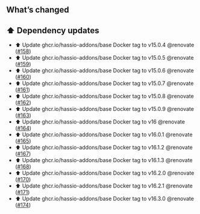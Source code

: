 ## What’s changed

## ⬆️ Dependency updates

- ⬆️ Update ghcr.io/hassio-addons/base Docker tag to v15.0.4 @renovate ([#158](https://github.com/hassio-addons/addon-chrony/pull/158))
- ⬆️ Update ghcr.io/hassio-addons/base Docker tag to v15.0.5 @renovate ([#159](https://github.com/hassio-addons/addon-chrony/pull/159))
- ⬆️ Update ghcr.io/hassio-addons/base Docker tag to v15.0.6 @renovate ([#160](https://github.com/hassio-addons/addon-chrony/pull/160))
- ⬆️ Update ghcr.io/hassio-addons/base Docker tag to v15.0.7 @renovate ([#161](https://github.com/hassio-addons/addon-chrony/pull/161))
- ⬆️ Update ghcr.io/hassio-addons/base Docker tag to v15.0.8 @renovate ([#162](https://github.com/hassio-addons/addon-chrony/pull/162))
- ⬆️ Update ghcr.io/hassio-addons/base Docker tag to v15.0.9 @renovate ([#163](https://github.com/hassio-addons/addon-chrony/pull/163))
- ⬆️ Update ghcr.io/hassio-addons/base Docker tag to v16 @renovate ([#164](https://github.com/hassio-addons/addon-chrony/pull/164))
- ⬆️ Update ghcr.io/hassio-addons/base Docker tag to v16.0.1 @renovate ([#165](https://github.com/hassio-addons/addon-chrony/pull/165))
- ⬆️ Update ghcr.io/hassio-addons/base Docker tag to v16.1.2 @renovate ([#167](https://github.com/hassio-addons/addon-chrony/pull/167))
- ⬆️ Update ghcr.io/hassio-addons/base Docker tag to v16.1.3 @renovate ([#168](https://github.com/hassio-addons/addon-chrony/pull/168))
- ⬆️ Update ghcr.io/hassio-addons/base Docker tag to v16.2.0 @renovate ([#170](https://github.com/hassio-addons/addon-chrony/pull/170))
- ⬆️ Update ghcr.io/hassio-addons/base Docker tag to v16.2.1 @renovate ([#171](https://github.com/hassio-addons/addon-chrony/pull/171))
- ⬆️ Update ghcr.io/hassio-addons/base Docker tag to v16.3.0 @renovate ([#174](https://github.com/hassio-addons/addon-chrony/pull/174))
